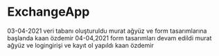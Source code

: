 # ExchangeApp

03-04-2021 veri tabanı oluşturuldu murat ağyüz ve form tasarımlarına başlanda kaan özdemir
04-04,2021 form tasarımları devam edildi murat ağyüz ve logingirişi ve kayıt ol yapıldı kaan özdemir
